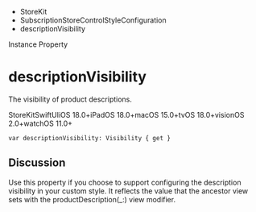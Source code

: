 

- StoreKit
- SubscriptionStoreControlStyleConfiguration
-  descriptionVisibility 

Instance Property

# descriptionVisibility

The visibility of product descriptions.

StoreKitSwiftUIiOS 18.0+iPadOS 18.0+macOS 15.0+tvOS 18.0+visionOS 2.0+watchOS 11.0+

``` source
var descriptionVisibility: Visibility { get }
```

## Discussion

Use this property if you choose to support configuring the description visibility in your custom style. It reflects the value that the ancestor view sets with the productDescription(_:) view modifier.

